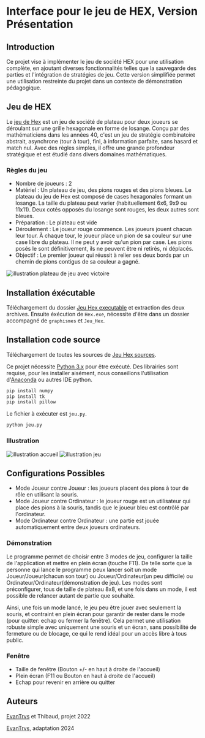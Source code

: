 # Interface pour le jeu de HEX, Version Présentation

## Introduction
Ce projet vise à implémenter le jeu de société HEX pour une utilisation complète, en ajoutant diverses fonctionnalités telles que la sauvegarde des parties et l'intégration de stratégies de jeu.
Cette version simplifiée permet une utilisation restreinte du projet dans un contexte de démonstration pédagogique.

## Jeu de HEX
Le [jeu de Hex](https://fr.wikipedia.org/wiki/Hex) est un jeu de société de plateau pour deux joueurs se déroulant sur une grille hexagonale en forme de losange. Conçu par des mathématiciens dans les années 40, c'est un jeu de stratégie combinatoire abstrait, asynchrone (tour à tour), fini, à information parfaite, sans hasard et match nul. Avec des règles simples, il offre une grande profondeur stratégique et est étudié dans divers domaines mathématiques.

### Règles du jeu
- Nombre de joueurs : 2
- Matériel : Un plateau de jeu, des pions rouges et des pions bleues.
Le plateau du jeu de Hex est composé de cases hexagonales formant un 
losange. La taille du plateau peut varier (habituellement 6x6, 9x9 ou 11x11). 
Deux cotés opposés du losange sont rouges, les deux autres sont bleues.
- Préparation : Le plateau est vide
- Déroulement : Le joueur rouge commence. Les joueurs jouent chacun leur 
tour. À chaque tour, le joueur place un pion de sa couleur sur une case libre 
du plateau. Il ne peut y avoir qu'un pion par case. Les pions posés le sont 
définitivement, ils ne peuvent être ni retirés, ni déplacés.
- Objectif : Le premier joueur qui réussit à relier ses deux bords par un chemin 
de pions contigus de sa couleur a gagné.

![illustration plateau de jeu avec victoire](https://media.discordapp.net/attachments/1087514695268847656/1203760499402215534/image.png?ex=65d24453&is=65bfcf53&hm=85e037d4cbebf64f18080f56f104628da083317fb863f38199e0e9bdf441ea51&=&format=webp&quality=lossless)

## Installation éxécutable
Téléchargement du dossier [Jeu Hex executable](https://github.com/EvanTrvs/Jeu_de_Hex/tree/Pr%C3%A9sentation-format/Jeu%20Hex%20executable) et extraction des deux archives.
Ensuite éxécution de `Hex.exe`, nécessite d'être dans un dossier accompagné de `graphismes` et `Jeu_Hex`.

## Installation code source
Téléchargement de toutes les sources de [Jeu Hex sources](https://github.com/EvanTrvs/Jeu_de_Hex/tree/Pr%C3%A9sentation-format/Jeu%20Hex%20sources).

Ce projet nécessite [Python 3.x](https://www.python.org/downloads/) pour être exécuté. Des librairies sont requise, pour les installer aisément, nous conseillons l'utilisation d'[Anaconda](https://www.anaconda.com) ou autres IDE python.
  ```bash
  pip install numpy
  pip install tk
  pip install pillow
  ```
Le fichier à exécuter est `jeu.py`.
  ```bash
  python jeu.py
  ```

### Illustration
![illustration accueil](https://media.discordapp.net/attachments/1087514695268847656/1203768380478201947/image.png?ex=65d24baa&is=65bfd6aa&hm=770c0515f1f99fc760780f904622661b0e303266fd250351cc2d15fd247e39d4&=&format=webp&quality=lossless)
![illustration jeu](https://media.discordapp.net/attachments/1087514695268847656/1203768755461689404/image.png?ex=65d24c04&is=65bfd704&hm=4a53d0f0c2d26ca6da45e5151cc4022fca8172895809f03dc0c4e09d4c2d14b2&=&format=webp&quality=lossless)

## Configurations Possibles
- Mode Joueur contre Joueur : les joueurs placent des pions à tour de rôle en utilisant la souris.
- Mode Joueur contre Ordinateur : le joueur rouge est un utilisateur qui place des pions à la souris, tandis que le joueur bleu est contrôlé par l'ordinateur.
- Mode Ordinateur contre Ordinateur : une partie est jouée automatiquement entre deux joueurs ordinateurs.

### Démonstration
Le programme permet de choisir entre 3 modes de jeu, configurer la taille de l'application et mettre en plein écran (touche F11).
De telle sorte que la personne qui lance le programme peux lancer soit un mode Joueur/Joueur(chacun son tour) ou Joueur/Ordinateur(un peu difficile) ou Ordinateur/Ordinateur(démonstration de jeu).
Les modes sont préconfigurer, tous de taille de plateau 8x8, et une fois dans un mode, il est possible de relancer autant de partie que souhaité.


Ainsi, une fois un mode lancé, le jeu peu être jouer avec seulement la souris, et contraint en plein écran pour garantir de rester dans le mode (pour quitter: echap ou fermer la fenêtre).
Cela permet une utilisation robuste simple avec uniquement une souris et un écran, sans possibilité de fermeture ou de blocage, ce qui le rend idéal pour un accès libre à tous public.

### Fenêtre
- Taille de fenêtre (Bouton +/- en haut à droite de l'accueil)
- Plein écran (F11 ou Bouton en haut à droite de l'accueil)
- Echap pour revenir en arrière ou quitter

## Auteurs
[EvanTrvs](https://github.com/EvanTrvs) et Thibaud, projet 2022

[EvanTrvs](https://github.com/EvanTrvs), adaptation 2024
